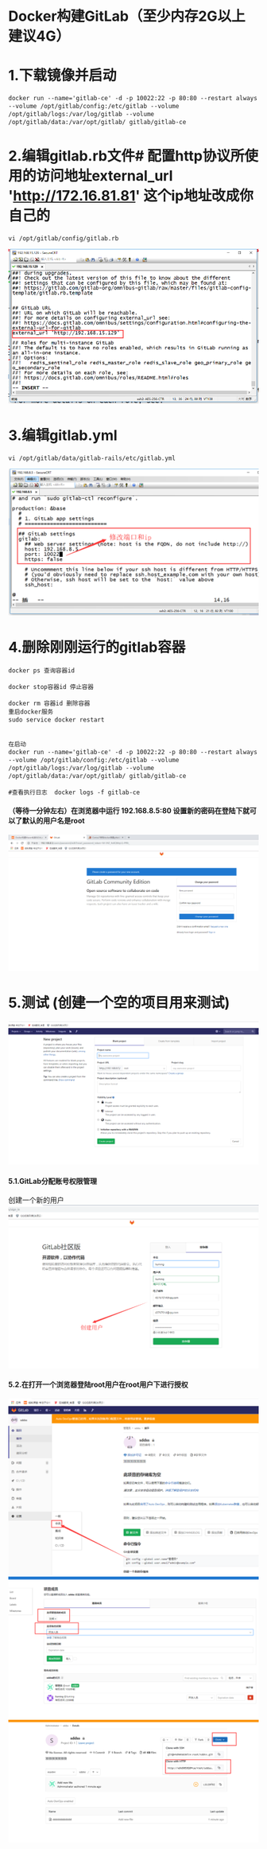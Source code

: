 #
# Docker构建GitLab（至少内存2G以上建议4G）
# 1.下载镜像并启动
```
docker run --name='gitlab-ce' -d -p 10022:22 -p 80:80 --restart always --volume /opt/gitlab/config:/etc/gitlab --volume /opt/gitlab/logs:/var/log/gitlab --volume /opt/gitlab/data:/var/opt/gitlab/ gitlab/gitlab-ce
```
# 2.编辑gitlab.rb文件# 配置http协议所使用的访问地址external_url 'http://172.16.81.81' 这个ip地址改成你自己的

```
vi /opt/gitlab/config/gitlab.rb
```

  ![输入图片说明](images/git1.png "QQ截图20201229183512.png")

# 3.编辑gitlab.yml
```
vi /opt/gitlab/data/gitlab-rails/etc/gitlab.yml
```

  ![输入图片说明](images/git2.png "QQ截图20201229183512.png")

# 4.删除刚刚运行的gitlab容器
```
docker ps 查询容器id 

docker stop容器id 停止容器

docker rm 容器id 删除容器
重启docker服务  
sudo service docker restart


在启动
docker run --name='gitlab-ce' -d -p 10022:22 -p 80:80 --restart always --volume /opt/gitlab/config:/etc/gitlab --volume /opt/gitlab/logs:/var/log/gitlab --volume /opt/gitlab/data:/var/opt/gitlab/ gitlab/gitlab-ce

#查看执行日志  docker logs -f gitlab-ce
```

#### （等待一分钟左右）在浏览器中运行    192.168.8.5:80  设置新的密码在登陆下就可以了默认的用户名是root

  ![输入图片说明](images/git3.png "QQ截图20201229183512.png")

# 5.测试 (创建一个空的项目用来测试)
  ![输入图片说明](images/git4.png "QQ截图20201229183512.png")

#### 5.1.GitLab分配账号权限管理 
创建一个新的用户
  ![输入图片说明](images/git5.png "QQ截图20201229183512.png")
#### 5.2.在打开一个浏览器登陆root用户在root用户下进行授权
  ![输入图片说明](images/git6.png "QQ截图20201229183512.png")
  ![输入图片说明](images/git7.png "QQ截图20201229183512.png")
  ![输入图片说明](images/git8.png "QQ截图20201229183512.png")